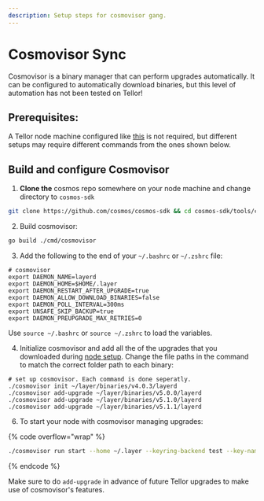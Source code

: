 ```yaml
---
description: Setup steps for cosmovisor gang.
---
```


# Cosmovisor Sync

Cosmovisor is a binary manager that can perform upgrades automatically. It can be configured to automatically download binaries, but this level of automation has not been tested on Tellor!

## Prerequisites:

A Tellor node machine configured like [this](broken-reference) is not required, but different setups may require different commands from the ones shown below.

## Build and configure Cosmovisor

1. **Clone the** cosmos repo somewhere on your node machine and change directory to `cosmos-sdk`

```sh
git clone https://github.com/cosmos/cosmos-sdk && cd cosmos-sdk/tools/cosmovisor
```

2. Build cosmovisor:

```sh
go build ./cmd/cosmovisor
```

3. Add the following to the end of your `~/.bashrc` or `~/.zshrc` file:

```
# cosmovisor
export DAEMON_NAME=layerd
export DAEMON_HOME=$HOME/.layer
export DAEMON_RESTART_AFTER_UPGRADE=true
export DAEMON_ALLOW_DOWNLOAD_BINARIES=false
export DAEMON_POLL_INTERVAL=300ms
export UNSAFE_SKIP_BACKUP=true
export DAEMON_PREUPGRADE_MAX_RETRIES=0
```

Use  `source ~/.bashrc` or `source ~/.zshrc` to load the variables.

4. Initialize cosmovisor and add all the of the upgrades that you downloaded during [node setup](broken-reference). Change the file paths in the command to match the correct folder path to each binary:

```shell
# set up cosmovisor. Each command is done seperatly.
./cosmovisor init ~/layer/binaries/v4.0.3/layerd
./cosmovisor add-upgrade ~/layer/binaries/v5.0.0/layerd
./cosmovisor add-upgrade ~/layer/binaries/v5.1.0/layerd
./cosmovisor add-upgrade ~/layer/binaries/v5.1.1/layerd
```

6. To start your node with cosmovisor managing upgrades:

{% code overflow="wrap" %}
```sh
./cosmovisor run start --home ~/.layer --keyring-backend test --key-name YOUR_ACCOUNT_NAME --api.enable --api.swagger
```
{% endcode %}

Make sure to do `add-upgrade` in advance of future Tellor upgrades to make use of cosmovisor's features.
